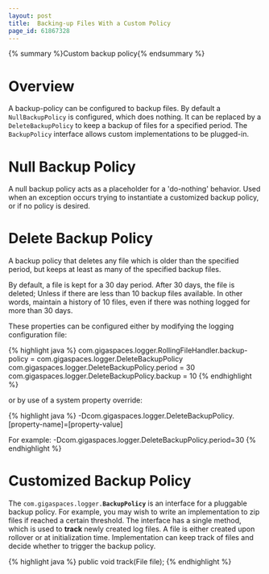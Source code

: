 ```yaml
---
layout: post
title:  Backing-up Files With a Custom Policy
page_id: 61867328
---
```


{% summary %}Custom backup policy{% endsummary %}

# Overview

A backup-policy can be configured to backup files. By default a `NullBackupPolicy` is configured, which does nothing. It can be replaced by a `DeleteBackupPolicy` to keep a backup of files for a specified period. The `BackupPolicy` interface allows custom implementations to be plugged-in.

# Null Backup Policy

A null backup policy acts as a placeholder for a 'do-nothing' behavior. Used when an exception occurs trying to instantiate a customized backup policy, or if no policy is desired.

# Delete Backup Policy

A backup policy that deletes any file which is older than the specified period, but keeps at least as many of the specified backup files. 

By default, a file is kept for a 30 day period. After 30 days, the file is deleted; Unless if there are less than 10 backup files available. In other words, maintain a history of 10 files, even if there was nothing logged for more than 30 days.

These properties can be configured either by modifying the logging configuration file: 

{% highlight java %}
com.gigaspaces.logger.RollingFileHandler.backup-policy = com.gigaspaces.logger.DeleteBackupPolicy 
com.gigaspaces.logger.DeleteBackupPolicy.period = 30 
com.gigaspaces.logger.DeleteBackupPolicy.backup = 10
{% endhighlight %}

or by use of a system property override:

{% highlight java %}
-Dcom.gigaspaces.logger.DeleteBackupPolicy.[property-name]=[property-value] 

For example: 
-Dcom.gigaspaces.logger.DeleteBackupPolicy.period=30
{% endhighlight %}

# Customized Backup Policy

The `com.gigaspaces.logger.`**`BackupPolicy`** is an interface for a pluggable backup policy. For example, you may wish to write an implementation to zip files if reached a certain threshold. The interface has a single method, which is used to **track** newly created log files. A file is either created upon rollover or at initialization time. Implementation can keep track of files and decide whether to trigger the backup policy.

{% highlight java %}
    public void track(File file);
{% endhighlight %}

